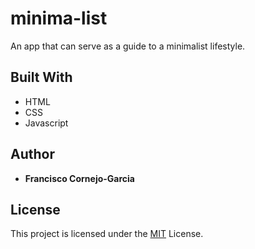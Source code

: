# minima-list
An app that can serve as a guide to a minimalist lifestyle.

## Built With
* HTML
* CSS
* Javascript

## Author
* **Francisco Cornejo-Garcia**

## License
This project is licensed under the [MIT](https://github.com/fcornejog/minima-list/blob/master/LICENSE.md) License.
